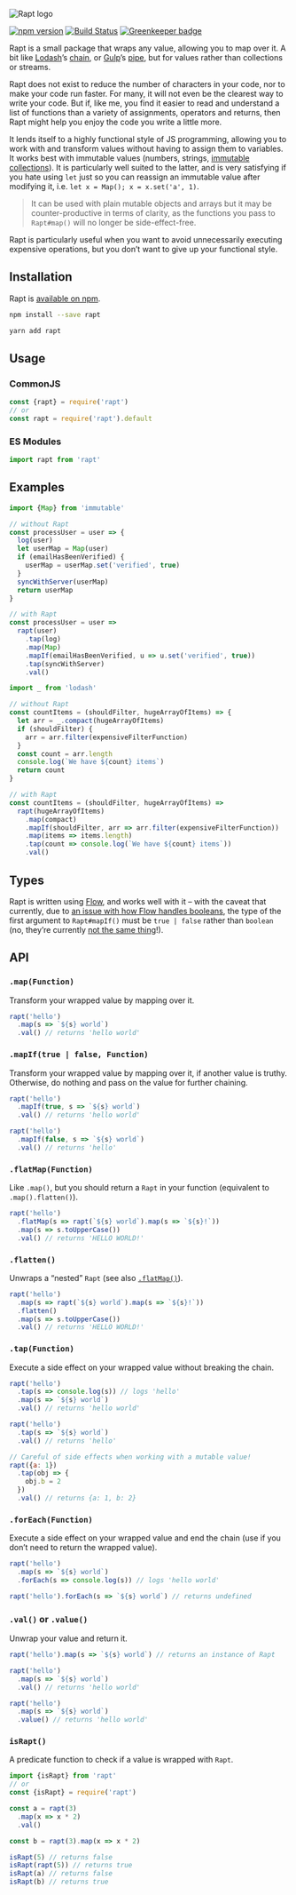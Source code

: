 ![Rapt logo](https://leeds-ebooks.co.uk/images/oss/min/rapt-100.png)

[![npm version](https://badge.fury.io/js/rapt.svg)](https://www.npmjs.com/package/rapt)
[![Build Status](https://travis-ci.org/Leeds-eBooks/rapt.svg?branch=master)](https://travis-ci.org/Leeds-eBooks/rapt)
[![Greenkeeper badge](https://badges.greenkeeper.io/Leeds-eBooks/rapt.svg)](https://greenkeeper.io/)

Rapt is a small package that wraps any value, allowing you to map over it. A bit like [Lodash](https://lodash.com/)’s [chain](https://lodash.com/docs/4.17.5#chain), or [Gulp](https://gulpjs.com/)’s [pipe](https://github.com/gulpjs/gulp/blob/v3.9.1/docs/API.md), but for values rather than collections or streams.

Rapt does not exist to reduce the number of characters in your code, nor to make your code run faster. For many, it will not even be the clearest way to write your code. But if, like me, you find it easier to read and understand a list of functions than a variety of assignments, operators and returns, then Rapt might help you enjoy the code you write a little more.

It lends itself to a highly functional style of JS programming, allowing you to work with and transform values without having to assign them to variables. It works best with immutable values (numbers, strings, [immutable collections](https://facebook.github.io/immutable-js/)). It is particularly well suited to the latter, and is very satisfying if you hate using `let` just so you can reassign an immutable value after modifying it, i.e. `let x = Map(); x = x.set('a', 1)`.

> It can be used with plain mutable objects and arrays but it may be counter-productive in terms of clarity, as the functions you pass to `Rapt#map()` will no longer be side-effect-free.

Rapt is particularly useful when you want to avoid unnecessarily executing expensive operations, but you don’t want to give up your functional style.

## Installation

Rapt is [available on npm](https://www.npmjs.com/package/rapt).

```sh
npm install --save rapt
```

```sh
yarn add rapt
```

## Usage

### CommonJS

```js
const {rapt} = require('rapt')
// or
const rapt = require('rapt').default
```

### ES Modules

```js
import rapt from 'rapt'
```

## Examples

```js
import {Map} from 'immutable'

// without Rapt
const processUser = user => {
  log(user)
  let userMap = Map(user)
  if (emailHasBeenVerified) {
    userMap = userMap.set('verified', true)
  }
  syncWithServer(userMap)
  return userMap
}

// with Rapt
const processUser = user =>
  rapt(user)
    .tap(log)
    .map(Map)
    .mapIf(emailHasBeenVerified, u => u.set('verified', true))
    .tap(syncWithServer)
    .val()
```

```js
import _ from 'lodash'

// without Rapt
const countItems = (shouldFilter, hugeArrayOfItems) => {
  let arr = _.compact(hugeArrayOfItems)
  if (shouldFilter) {
    arr = arr.filter(expensiveFilterFunction)
  }
  const count = arr.length
  console.log(`We have ${count} items`)
  return count
}

// with Rapt
const countItems = (shouldFilter, hugeArrayOfItems) =>
  rapt(hugeArrayOfItems)
    .map(compact)
    .mapIf(shouldFilter, arr => arr.filter(expensiveFilterFunction))
    .map(items => items.length)
    .tap(count => console.log(`We have ${count} items`))
    .val()
```

## Types

Rapt is written using [Flow](https://flow.org/), and works well with it – with the caveat that currently, due to [an issue with how Flow handles booleans](https://github.com/facebook/flow/issues/4196), the type of the first argument to `Rapt#mapIf()` must be `true | false` rather than `boolean` (no, they’re currently [not the same thing](https://github.com/facebook/flow/issues/4196)!).

## API

### `.map(Function)`

Transform your wrapped value by mapping over it.

```js
rapt('hello')
  .map(s => `${s} world`)
  .val() // returns 'hello world'
```

### `.mapIf(true | false, Function)`

Transform your wrapped value by mapping over it, if another value is truthy. Otherwise, do nothing and pass on the value for further chaining.

```js
rapt('hello')
  .mapIf(true, s => `${s} world`)
  .val() // returns 'hello world'

rapt('hello')
  .mapIf(false, s => `${s} world`)
  .val() // returns 'hello'
```

### `.flatMap(Function)`

Like `.map()`, but you should return a `Rapt` in your function (equivalent to `.map().flatten()`).

```js
rapt('hello')
  .flatMap(s => rapt(`${s} world`).map(s => `${s}!`))
  .map(s => s.toUpperCase())
  .val() // returns 'HELLO WORLD!'
```

### `.flatten()`

Unwraps a “nested” `Rapt` (see also [`.flatMap()`](#flatmapfunction)).

```js
rapt('hello')
  .map(s => rapt(`${s} world`).map(s => `${s}!`))
  .flatten()
  .map(s => s.toUpperCase())
  .val() // returns 'HELLO WORLD!'
```

### `.tap(Function)`

Execute a side effect on your wrapped value without breaking the chain.

```js
rapt('hello')
  .tap(s => console.log(s)) // logs 'hello'
  .map(s => `${s} world`)
  .val() // returns 'hello world'

rapt('hello')
  .tap(s => `${s} world`)
  .val() // returns 'hello'

// Careful of side effects when working with a mutable value!
rapt({a: 1})
  .tap(obj => {
    obj.b = 2
  })
  .val() // returns {a: 1, b: 2}
```

### `.forEach(Function)`

Execute a side effect on your wrapped value and end the chain (use if you don’t need to return the wrapped value).

```js
rapt('hello')
  .map(s => `${s} world`)
  .forEach(s => console.log(s)) // logs 'hello world'

rapt('hello').forEach(s => `${s} world`) // returns undefined
```

### `.val()` or `.value()`

Unwrap your value and return it.

```js
rapt('hello').map(s => `${s} world`) // returns an instance of Rapt

rapt('hello')
  .map(s => `${s} world`)
  .val() // returns 'hello world'

rapt('hello')
  .map(s => `${s} world`)
  .value() // returns 'hello world'
```

### `isRapt()`

A predicate function to check if a value is wrapped with `Rapt`.

```js
import {isRapt} from 'rapt'
// or
const {isRapt} = require('rapt')

const a = rapt(3)
  .map(x => x * 2)
  .val()

const b = rapt(3).map(x => x * 2)

isRapt(5) // returns false
isRapt(rapt(5)) // returns true
isRapt(a) // returns false
isRapt(b) // returns true
```
